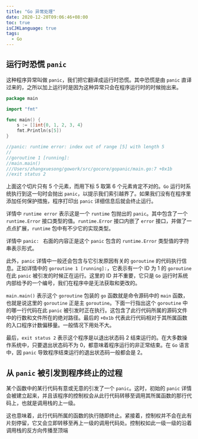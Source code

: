 ```yaml
---
title: "Go 异常处理"
date: 2020-12-20T09:06:46+08:00
toc: true
isCJKLanguage: true
tags: 
  - Go
---
```


## 运行时恐慌 `panic`

这种程序异常叫做 `panic`，我们把它翻译成运行时恐慌。其中恐慌是由 `panic` 直译过来的，之所以加上运行时是因为这种异常只会在程序运行时的时候抛出来。

```go
package main

import "fmt"

func main() {
	s := []int{0, 1, 2, 3, 4}
	fmt.Println(s[5])
}

//panic: runtime error: index out of range [5] with length 5
//
//goroutine 1 [running]:
//main.main()
///Users/zhangxuesong/gowork/src/gocore/gopanic/main.go:7 +0x1b
//exit status 2
```

上面这个切片只有 5 个元素，而用下标 5 取第 6 个元素肯定不对的。`Go` 运行时系统执行到这一句时会抛出 `panic`，以提示我们索引越界了。如果我们没有在程序里添加任何保护措施，程序打印出 `panic` 详细信息后就会终止运行。

详情中 `runtime error` 表示这是一个 `runtime` 包抛出的 `panic`。其中包含了一个 `runtime.Error` 接口类型的值。`runtime.Error` 接口内嵌了 `error` 接口，并做了一点点扩展，`runtime` 包中有不少它的实现类型。

详情中 `panic: ` 右面的内容正是这个 `panic` 包含的 `runtime.Error` 类型值的字符串表示形式。

此外，`panic` 详情中一般还会包含与它引发原因有关的 `goroutine` 的代码执行信息。正如详情中的 `goroutine 1 [running]:`，它表示有一个 ID 为 1 的 `goroutine` 在此 `panic` 被引发的时候正在运行。这里的 ID 并不重要，它只是 `Go` 运行时系统内部给予的一个编号，我们在程序中是无法获取和更改的。

`main.main()` 表示这个 `goroutine` 包装的 `go` 函数就是命令源码中的 `main` 函数，也就是说这里的 `goroutine` 正是主 `goroutine`。下面一行指出这个 `goroutine` 中的哪一行代码在此 `panic` 被引发时正在执行。这包含了此行代码所属的源码文件中的行数和文件所在的绝对路径。最后的 `+0x1b` 代表此行代码相对于其所属函数的入口程序计数偏移量。一般情况下用处不大。

最后，`exit status 2` 表示这个程序是以退出状态码 2 结束运行的。在大多数操作系统中，只要退出状态码不为 0，都意味着程序运行的非正常结束。在 `Go` 语言中，因 `panic` 导致程序结束运行的退出状态码一般都会是 2。

## 从 `panic` 被引发到程序终止的过程

某个函数中的某行代码有意或无意的引发了一个 `panic`。这时，初始的 `panic` 详情会被建立起来，并且该程序的控制权会从此行代码转移至调用其所属函数的那行代码上，也就是调用栈的上一级。 

这也意味着，此行代码所属的函数的执行随即终止。紧接着，控制权并不会在此有片刻停留，它又会立即转移至再上一级的调用代码处。控制权如此一级一级的沿着调用栈的反方向传播至顶端